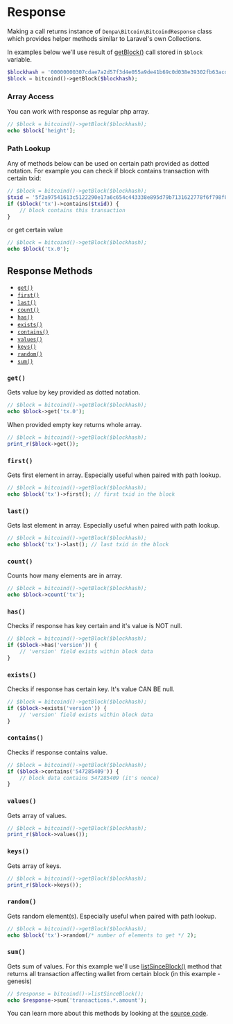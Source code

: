 Response
======================
Making a call returns instance of `Denpa\Bitcoin\BitcoindResponse` class which provides helper methods similar to Laravel's own Collections.

In examples below we'll use result of [getBlock()](https://bitcoin.org/en/developer-reference#getblock) call stored in `$block` variable.
```php
$blockhash = '00000000307cdae7a2d57f3d4e055a9de41b69c0d038e39302fb63acd41d0cd1';
$block = bitcoind()->getBlock($blockhash);
```


### Array Access
You can work with response as regular php array.
```php
// $block = bitcoind()->getBlock($blockhash);
echo $block['height'];
```

### Path Lookup
Any of methods below can be used on certain path provided as dotted notation.
For example you can check if block contains transaction with certain txid:
```php
// $block = bitcoind()->getBlock($blockhash);
$txid = '5f2a97541613c5122290e17a6c654c443338e895d79b7131622778f6f798f851';
if ($block('tx')->contains($txid)) {
	// block contains this transaction
}
```
or get certain value
```php
// $block = bitcoind()->getBlock($blockhash);
echo $block('tx.0');
```

Response Methods
--------
* [`get()`](#get)
* [`first()`](#first)
* [`last()`](#last)
* [`count()`](#count)
* [`has()`](#has)
* [`exists()`](#exists)
* [`contains()`](#constains)
* [`values()`](#values)
* [`keys()`](#keys)
* [`random()`](#random)
* [`sum()`](#sum)


### `get()`
Gets value by key provided as dotted notation.
```php
// $block = bitcoind()->getBlock($blockhash);
echo $block->get('tx.0');
```
When provided empty key returns whole array.
```php
// $block = bitcoind()->getBlock($blockhash);
print_r($block->get());
```

### `first()`
Gets first element in array. Especially useful when paired with path lookup.
```php
// $block = bitcoind()->getBlock($blockhash);
echo $block('tx')->first(); // first txid in the block
```

### `last()`
Gets last element in array. Especially useful when paired with path lookup.
```php
// $block = bitcoind()->getBlock($blockhash);
echo $block('tx')->last(); // last txid in the block
```

### `count()`
Counts how many elements are in array.
```php
// $block = bitcoind()->getBlock($blockhash);
echo $block->count('tx');
```

### `has()`
Checks if response has key certain and it's value is NOT null.
```php
// $block = bitcoind()->getBlock($blockhash);
if ($block->has('version')) {
	// 'version' field exists within block data
}
```

### `exists()`
Checks if response has certain key. It's value CAN BE null.
```php
// $block = bitcoind()->getBlock($blockhash);
if ($block->exists('version')) {
	// 'version' field exists within block data
}
```

### `contains()`
Checks if response contains value.
```php
// $block = bitcoind()->getBlock($blockhash);
if ($block->contains('547285409')) {
	// block data contains 547285409 (it's nonce)
}
```

### `values()`
Gets array of values.
```php
// $block = bitcoind()->getBlock($blockhash);
print_r($block->values());
```

### `keys()`
Gets array of keys.
```php
// $block = bitcoind()->getBlock($blockhash);
print_r($block->keys());
```

### `random()`
Gets random element(s). Especially useful when paired with path lookup.
```php
// $block = bitcoind()->getBlock($blockhash);
echo $block('tx')->random(/* number of elements to get */ 2);
```

### `sum()`
Gets sum of values. For this example we'll use [listSinceBlock()](https://bitcoin.org/en/developer-reference#listsinceblock) method that returns all transaction affecting wallet from certain block (in this example - genesis)
```php
// $response = bitcoind()->listSinceBlock();
echo $response->sum('transactions.*.amount');
```

You can learn more about this methods by looking at the [source code](https://github.com/denpamusic/php-bitcoinrpc/blob/master/src/ResponseArrayTrait.php).
